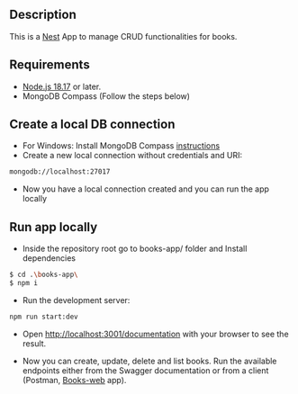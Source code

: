 ## Description
This is a [Nest](https://github.com/nestjs/nest) App to manage CRUD functionalities for books.

## Requirements
- [Node.js 18.17](https://nodejs.org/) or later.
- MongoDB Compass (Follow the steps below)

## Create a local DB connection
- For Windows: Install MongoDB Compass [instructions](https://www.mongodb.com/try/download/compass)
- Create a new local connection without credentials and URI:
```bash
mongodb://localhost:27017
```
- Now you have a local connection created and you can run the app locally

## Run app locally
- Inside the repository root go to books-app/ folder and Install dependencies
```bash
$ cd .\books-app\
$ npm i
```

- Run the development server:
```bash
npm run start:dev
```

- Open [http://localhost:3001/documentation](http://localhost:3001/documentation) with your browser to see the result. 

- Now you can create, update, delete and list books. Run the available endpoints either from the Swagger documentation or from a client (Postman, [Books-web](https://github.com/YulianaMH/books-crud/tree/main/books-web) app).
